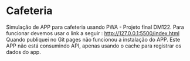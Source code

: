 # Cafeteria
Simulação de APP para cafeteria usando PWA - Projeto final DM122. Para funcionar devemos usar o link a seguir : http://127.0.0.1:5500/index.html
Quando publiquei no Git pages não funcionou a instalação do APP.
Este APP não está consumindo API, apenas usando o cache para registrar os dados do app.

